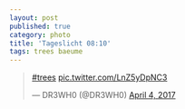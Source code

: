 ```yaml
---
layout: post
published: true
category: photo
title: 'Tageslicht 08:10'
tags: trees baeume
---
```

<blockquote class="twitter-tweet"><p lang="und" dir="ltr"><a href="https://twitter.com/hashtag/trees?src=hash">#trees</a> <a href="https://t.co/LnZ5yDpNC3">pic.twitter.com/LnZ5yDpNC3</a></p>&mdash; DR3WH0 (@DR3WH0) <a href="https://twitter.com/DR3WH0/status/849247773941747712">April 4, 2017</a></blockquote>
<script async src="//platform.twitter.com/widgets.js" charset="utf-8"></script>
